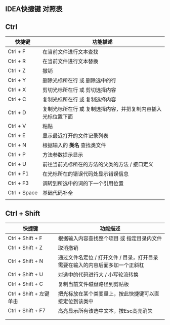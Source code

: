 ## IDEA快捷键 对照表 ##



 ## Ctrl ##



| 快捷键 | 功能描述         |
| ----- | --------------- |
| Ctrl + F | 在当前文件进行文本查找 |
| Ctrl + R | 在当前文件进行文本替换 |
| Ctrl + Z | 撤销 |
| Ctrl + Y | 删除光标所在行 或 删除选中的行 |
| Ctrl + X | 剪切光标所在行 或 剪切选择内容 |
| Ctrl + C | 复制光标所在行 或 复制选择内容 |
| Ctrl + D | 复制光标所在行 或 复制选择内容，并把复制内容插入光标位置下面 |
| Ctrl + V | 粘贴 |
| Ctrl + E | 显示最近打开的文件记录列表 |
| Ctrl + N | 根据输入的 **类名** 查找类文件 |
| Ctrl + P | 方法参数提示显示 |
| Ctrl + U | 前往当前光标所在的方法的父类的方法 / 接口定义 |
| Ctrl + F1 | 在光标所在的错误代码处显示错误信息 |
| Ctrl + F3 | 调转到所选中的词的下一个引用位置 |
| Ctrl + Space | 基础代码补全 |
|  | |



## Ctrl + Shift ##

| 快捷键                  | 功能描述                                                     |
| ----------------------- | ------------------------------------------------------------ |
| Ctrl + Shift + F        | 根据输入内容查找整个项目 或 指定目录内文件                   |
| Ctrl + Shift + Z        | 取消撤销                                                     |
| Ctrl + Shift + N        | 通过文件名定位 / 打开文件 / 目录，打开目录需要在输入的内容后面多加一个正斜杠 |
| Ctrl + Shift + U        | 对选中的代码进行大 / 小写轮流转换                            |
| Ctrl + Shift + C        | 复制当前文件磁盘路径到剪贴板                                 |
| Ctrl + Shift + 左键单击 | 把光标放在某个类变量上，按此快捷键可以直接定位到该类中       |
| Ctrl + Shift + F7       | 高亮显示所有该选中文本，按Esc高亮消失                        |
|                         |                                                              |
|                         |                                                              |


